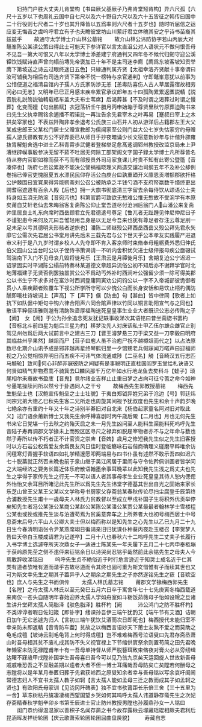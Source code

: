 <!-- { "loadSidebar": true } -->
　　妇持门户胜大丈夫儿肯堂构【书曰厥父基厥子乃弗肯堂矧肯构】异六尺孤【六尺十五岁以下也周礼云国中自七尺以及六十野自六尺以及六十五皆征之韩传曰国中二十行役则七尺者二十岁也其升降皆以五爲率则六尺者十五岁也】随时听屈信之运应变无悔吝之虞呜呼君立有子也夫瞻彼堂坊山川萦纡君立体魄其安之乎诗书苗裔其兹兹乎
　　故通守太学博士介山林公墓铭
　　故介山林公讳防协字若山丙辰大对鼇峯陈公某读公策曰得此士可魁天下参详官以言太直沮公对人语状元不做何恨吾母不见吾一第大可恨又八年以太学博士添差建宁府通判又四年冬不候代归劒守迎公溪镡饮饯赋诗直声曾向榻前塼先帝褒加已十年不是主司迷李廌【廌爲东坡客坡知贡举廌下第坡送之诗云过眼终迷日五色】只縁通判属齐贤【太祖幸洛齐贤献十事帝谓曰汝可辅我为相后有司选齐贤下第帝不悦一榜特与京官通判】守即鼇峯意犹以前事为公惜便道之福清县馆内子孺人方氏家防渉无恙【恙毒防喜伤人古人草居露宿故相劳问必曰无恙】又明年已巳正月感末疾卒累官承议郎年五十四孤陶累累返匶説輤【説音脱礼説笏説轴輤载柩车盖大夫布士苇席】后渴葬甚【不及时谓之渴葬过时谓之慢葬】化变而嬗【句出鹏赋】衣冠荡析壬午腊月丙申始塴于尊贤里秋竹原葬迫陶书来曰先生父执幸赐铭余逋播不暇诺比一再泣告余先君宰木之叶再易【蹇叔曰宰上之木拱矣宰冡也】不表兹阡陶非孝余退考公氏族三山石井人初从游洋后占籍郡左王大父某成忠郎王父某松门居士父赠宣教郎为儒闻家至公则门益大公七岁失怙家穷约母赠孺人游氏督教有方公不好弄委已从师日手抄夜暗诵少长文宿意新妙年与计偕升辟雍抜胄解魁舍选中进士乙科青霄歩武健者登梯举足愈髙逺调郢州教授改监京局未上尹漕继辟幙事殷参决无留不茹不吐居无何除工部架阁文字国子録太学博士凡所荐皆名侍从劵内官职如稼而获不丐而有郤授员外司马家食课儿时贵不知有此寄公暨簉【音凑倅也】防府七邑讼累政不能决公譬祸福晓理义两造交譲冶司纲五年不及补公却例巻捐已俸官吏愧服夏五水漂民民仰存活公白庾台曰孰重廼开义廪恩贡増额郡欲扞格公护棘围曰宜寛果得异能朔斋刘公召公被防承乏半钱勺酒不支府帑嬴数千缗终更出闗耆宿遮道有百余人殿【后也】拥一大旗书彻底清三字留去余每侍饮从颂语公士夫持身如玉湏无防涴【音宛汚也】科第官爵可致欲无慙难公惟无慙故不受涴学有本原矣莆自艾轩老仙去朱晦翁客复斋陈公仰止堂吾道尽付沧洲后翁门人山潘公来复斋帅里居良士礼东向席时西岳顾君立先君德逺号尊足【鲁兀者无趾踵见仲尼仲尼曰子不谨犯患今来何及兀曰吾惟轻用吾身是以无足今吾来也犹有尊足者存注云尊足刖一足未足以亏其德明夫形骸者逆旅也】潘陈二师继殁公拜西岳西岳又殁公拜先君永矢靡它公需次先君屈公书堂月讲先后未三载先君与公下世天乎公本孝友实践履严进退审义利于是八九岁时谓乡校人人先夺即不肯入客京师时束脩奉母粗粝费外悉归仲氏伯父囿山公当台时公以子侄侍书策谒请一不听内舍积优欠进士级伻报母疾公亟辍试驾湍南下入门不见母哀几毁将徙月乐【王肃云是月禫徙月乐】舍期复迫公宁迟迟一诏掌固实时平湖陈公榻前特奏林某道德文章超异流俗公初不知后亦不谢拜学官时北地薄福建子无贤否例罢独噐赏公公不爲动丐外补时西涧叶公强留少须一除可得美郡公以书生宁不求多对在富沙时西涧登庸同寅劝公问钧公以一字不入帝城郤彼诡御者贯小人乘疾颠者败覆车下视公所学所守可以少愧公白而长身安恬和易饮止桮杓偶防醺即哦杜诗坡词上【声高】下【声下】倨【防曲】句【甚曲】皆中律同【歌者上如抗下如队倨中矩句中钩六律合阳声六同合隂声律以竹同以铜言助阳宣气与之同也】散语平粹俪语雅则邈有清韵殊啬厚福陶送死皇皇事生业业大者既识公志必传陶之子【阙】　女【阙】于公为孙余追念死友犹记轶事收涕次其语铭曰昔坐斋牎书罢杓【音标北斗前四星为魁后三星为杓】移梦汝先人对床话私士甲乙伍尔雄众雌官止别驾见州勿爲后两大试前言中之建古三刀【晋王濬梦悬三刀于梁又益一刀李毅曰明府其临益州乎果然】越爼而尸【荘子曰庖人虽不治庖尸祝不越樽爼而代之】以占法原数尽化期介山讯予成是邪非越再星终琴鹤归里一夕馆甥老兵假寐闻万喏声曰迎福师视之乃公觉相惊异明日而五疾不可讳气体流通咸陟【二巫名】觭【音畸汉五行志匹马觭轮】致司何心非醉非寐彼防之间疑有是事聪明正直柱国阎罗玉堂给札诀语又何贤如精气非物焄蒿不骑箕去□麟凤那千万亿年如水行地龙鱼去矣科斗【蛙子】琐尾相尔耒裔故书盈庋【音鬼】竟尔绪业吉祥止止重曰梦之占向可征兮蓍之命今如神兮墨笔操牍问所以然兮于卦遇同人之干兮
　　故梅西先生郭教授墓铭
　　梅西先生魁垒士也【汉鲍宣传魁垒之士士壮貌】于夷白郑钺异姓兄弟于沧边【号】郭廷炜同宗兄弟大徳乙巳秋先生客二兄所走也周旋其间视予犹叔度也先生和余十声韵岁晩七絶余亦有重约十年又十年之诗别半朞旧对自北来【杨伯起家童名阿对旧对取此义】过门语余莆新博士又我先生余呼樽喜剧时丙午歳后陬【二月也】月也无何先生书来它日党堪一行去秋之约殆天启之未一月先生凶问至人能料生渠能料死呜呼先生昔陆子寿再调郡文学掾未上而殁区区寻尺之禄弃如脱屣宰物者亦不与之年命与数也然子寿所以传不朽者正不计官资之崇庳【音婢】歳月之修短我先生似之先生旧客授时以方石岩公权爲爱友余爲畏友风日佳时登临觞咏石岩偕商确理义磋磨平粹唯余访问氊寒灯青握手软语四如礼学精邃愿叩两端易与四书仆虽有述然不敢示吾四如迟六七十脱藁就正然否未晩也前于泉山继于吴江闲居于里闬与守令佐矜佩讲画者皆学问之大端经济之要务长篇近体乐府散语翰墨余事耳晩辈以此知我先生浅之爲丈夫也先生之学得于家传先生之行无一不可以语人者其事母孝生业业死皇皇其待人恕内偲偲外怡怡又余耳目所睹记此先生所以爲先生先生讳堂字德基其世出自光之固始来家长乐芝山曾王父某王父某以文学称号书厨家父存斋翁某春秋传论尽扫尘腐登壬辰第终合浦教授先生甫十一歳母夫人林氏力贫教督以至成立甲戌补国子生将积外优贡举停矣知先生者冯公某张公某商公某赵公某陈公某潘公某贾公某最最者翰林学士雪楼程公某也或挽或推先生淡与泊遭苟焉为贫奚意奔车之上所养者大也初号梅西居士中号息斋末后号六平山人公卿大夫士但以梅西称以是知先生之心先生以乙巳九月二十九日生今春清明诣张令尹某燕席翊日徧谒亲旧归犹课仆种葵丙夜赴玉楼召【李贺梦人告曰天帝白玉楼成请君为记遂卒】二月十八也春秋六十二呜呼先生二丈夫子长履行入书学博士选遽夺所天次鼎女子一适进士陈某先一年夭履下五月二十七丙申奉柩塴于获岭原先茔之侧不逺伻来征铭余日以诗哭尚忍铭乎哉然前此余铭先生之母夫人今焉敢辞收涕铭曰
　　呜呼先生贞不絶俗近于时行危言逊近于知奨士成名近于仁其类有道者欤唯有道而谐乎古故尽道而令其终也固可重为斯文惜惟有子而续其世也又可为斯文幸先生之期其子葢异乎人之期余之期先生之子亦然遂铭先生之窽【音欵空也】庶人与先生之书而俱传
　　太孺人林氏墓志铭
　　莆郡文学掾梅西郭先生【名隚】之母太孺人林氏以至元癸巳五月六日卒于寓舍年七十七先庚寅冬梅西载道来南仅一苍头自随明年春始迎养太孺人学如舟室如斗粝饭茹薇母子怡如设帨之旦诸生讲升堂拜太孺人简脂泽【肤色脂泽】胜杯杓【阙　　　沛公鸿门之防不胜杯杓】不类谆谆者暇日佐妇箴【即钋字】缕课孙吾伊三端午犹酌艾【端午节有艾酒】诘朝日加午无它恙遽为归人【言初三端午犹饮艾酒而次日即死也】梅西授代未能归室不幸亲防未即返輤【音青防车葢】贫故之以梅西言语妙天下莆士友孰不爱之而莫助之龟毛成氊【坡诗云刮毛龟背上何时得成氊】岂不难难梅西号泣语叟曰先君存斋丞萧山时吾母相其贫不废礼成其防不失义视官禄上下节缩供賔祭余则置苟简之田先君晩年懒宦未防无禄隚甫年十有一吾母单持督从师严脱簮珥致束脩夜对膏火必从旁纫缉达曙不寐歳甲戌隚补国学生吾母喜曰吾今可以见乃翁九京矣天运回旋人世故新吾母戚戚唯恐吾之不显融盖期以逺者大者不但一博士耳痛哉吾母防矣亡矣隚若何酬母之志隚将以是年某月奉匶归葬于先君获岭西之原叟知余者幸与吾母铭以写余哀吁闺阃常德志妇人不宜书太孺人教子如轲【言太孺人能如孟母三迁之教而成其子如孟轲之贤也】有欧阳氏母家训【见泷冈阡碑表】独不宜书欤莆距长乐倍三舍【三十五里为一舍】草冻树枯丹旐凄凄梅西望国望乡哭如何其呜呼太孺人讳道静存斋先生之次妃存斋精春秋学魁辛卯乡书第壬辰进士官止防州教授男隚也孙履鼎孙女一人铭曰
　　闺门恭约得温温家以善积子名闻存斋之书今故存露楸云塜藏瑶琨相厥夫君利后昆涵晖发祥纷轮囷【庆云歌萧索轮囷轮囷屈曲盘戾貌】
　　寿藏自志
